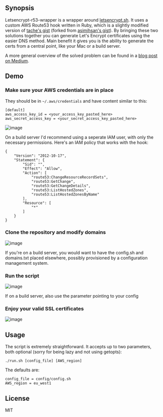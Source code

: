 ## Synopsis

Letsencrypt-r53-wrapper is a wrapper around [letsencrypt.sh](https://github.com/lukas2511/letsencrypt.sh). It uses a custom AWS Route53 hook written in Ruby, which is a slightly modified version of [tache's gist](https://gist.github.com/tache/3b6760784c098c9139c6) (forked from [asimihsan's gist](https://gist.github.com/asimihsan/d8d8f0f10bdc85fc6f8a)). By bringing these two solutions together you can generate Let's Encrypt certificates using the easier DNS method. Main benefit it gives you is the ability to generate the certs from a central point, like your Mac or a build server.

A more general overview of the solved problem can be found in a [blog post on Medium](http://).

## Demo

### Make sure your AWS credentials are in place

They should be in `~/.aws/credentials` and have content similar to this:

```
[default]
aws_access_key_id = <your_access_key_pasted_here>
aws_secret_access_key = <your_secret_access_key_pasted_here>
```

![image](https://s3-eu-west-1.amazonaws.com/pawilon-images/letsencrypt/letsencrypt-creds.gif)

On a build server I'd recommend using a seperate IAM user, with only the necessary permissions. Here's an IAM policy that works with the hook:

```
{
    "Version": "2012-10-17",
    "Statement": {
        "Sid": "",
        "Effect": "Allow",
        "Action": [
            "route53:ChangeResourceRecordSets",
            "route53:GetChange",
            "route53:GetChangeDetails",
            "route53:ListHostedZones",
            "route53:ListHostedZonesByName"
        ],
        "Resource": [
            "*"
        ]
    }
}
```

### Clone the repository and modify domains

![image](https://s3-eu-west-1.amazonaws.com/pawilon-images/letsencrypt/letsencrypt-clone.gif)


If you're on a build server, you would want to have the config.sh and domains.txt placed elsewhere, possibly provisioned by a configuration management system.


### Run the script

![image](https://s3-eu-west-1.amazonaws.com/pawilon-images/letsencrypt/letsencrypt-run.gif)

If on a build server, also use the parameter pointing to your config

### Enjoy your valid SSL certificates

![image](https://s3-eu-west-1.amazonaws.com/pawilon-images/letsencrypt/letsencrypt-certs.gif)


## Usage

The script is extremely straightforward. It accepts up to two parameters, both optional (sorry for being lazy and not using getopts):

```
./run.sh [config_file] [AWS_region]
```

The defaults are:

```
config_file = config/config.sh
AWS_region = eu_west1
```

## License

MIT

